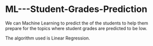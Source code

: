 # ML---Student-Grades-Prediction
We can Machine Learning to predict the of the students to help them prepare for the topics where student grades are predicted to be low.

The algorithm used is Linear Regression.
